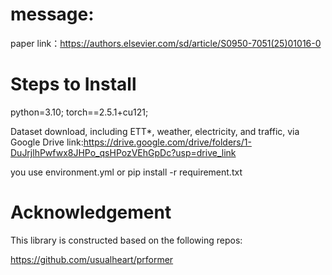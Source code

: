 # message:
  paper link：https://authors.elsevier.com/sd/article/S0950-7051(25)01016-0








# Steps to Install 

 python=3.10;
 torch==2.5.1+cu121;

Dataset download, including ETT*, weather, electricity, and traffic, via Google Drive link:https://drive.google.com/drive/folders/1-DuJrjlhPwfwx8JHPo_qsHPozVEhGpDc?usp=drive_link

 you use environment.yml or pip install -r requirement.txt













# Acknowledgement
This library is constructed based on the following repos:

https://github.com/usualheart/prformer
